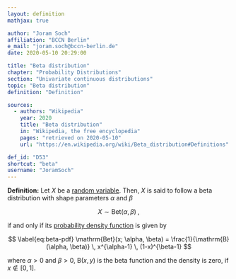 ```yaml
---
layout: definition
mathjax: true

author: "Joram Soch"
affiliation: "BCCN Berlin"
e_mail: "joram.soch@bccn-berlin.de"
date: 2020-05-10 20:29:00

title: "Beta distribution"
chapter: "Probability Distributions"
section: "Univariate continuous distributions"
topic: "Beta distribution"
definition: "Definition"

sources:
  - authors: "Wikipedia"
    year: 2020
    title: "Beta distribution"
    in: "Wikipedia, the free encyclopedia"
    pages: "retrieved on 2020-05-10"
    url: "https://en.wikipedia.org/wiki/Beta_distribution#Definitions"

def_id: "D53"
shortcut: "beta"
username: "JoramSoch"
---
```



**Definition:** Let $X$ be a [random variable](/D/rvar). Then, $X$ is said to follow a beta distribution with shape parameters $\alpha$ and $\beta$

$$ \label{eq:beta}
X \sim \mathrm{Bet}(\alpha, \beta) \; ,
$$

if and only if its [probability density function](/D/pdf) is given by

$$ \label{eq:beta-pdf}
\mathrm{Bet}(x; \alpha, \beta) = \frac{1}{\mathrm{B}(\alpha, \beta)} \, x^{\alpha-1} \, (1-x)^{\beta-1}
$$

where $\alpha > 0$ and $\beta > 0$, $\mathrm{B}(x,y)$ is the beta function and the density is zero, if $x \notin [0,1]$.
